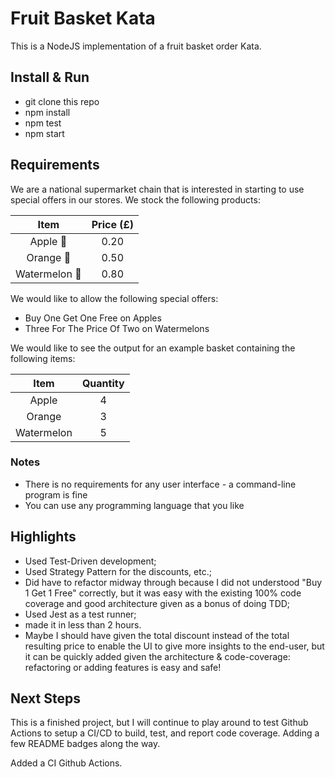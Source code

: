 # Fruit Basket Kata

This is a NodeJS implementation of a fruit basket order Kata.

## Install & Run

- git clone this repo
- npm install
- npm test
- npm start

## Requirements

We are a national supermarket chain that is interested in starting to use special offers in our stores.
We stock the following products:

| Item          | Price (£) |
|:-------------:|:---------:|
| Apple 🍎      |   0.20    |
| Orange 🍊     |   0.50    |
| Watermelon 🍉 |   0.80    |

We would like to allow the following special offers:

- Buy One Get One Free on Apples
- Three For The Price Of Two on Watermelons

We would like to see the output for an example basket containing the following items:

|    Item    | Quantity |
|:----------:|:--------:|
| Apple      |    4     |
| Orange     |    3     |
| Watermelon |    5     |

### Notes

- There is no requirements for any user interface - a command-line program is fine
- You can use any programming language that you like

## Highlights

- Used Test-Driven development;
- Used Strategy Pattern for the discounts, etc.;
- Did have to refactor midway through because I did not understood "Buy 1 Get 1 Free" correctly, but it was easy with the existing 100% code coverage and good architecture given as a bonus of doing TDD;
- Used Jest as a test runner;
- made it in less than 2 hours.
- Maybe I should have given the total discount instead of the total resulting price to enable the UI to give more insights to the end-user, but it can be quickly added given the architecture & code-coverage: refactoring or adding features is easy and safe!

## Next Steps

This is a finished project, but I will continue to play around to test Github Actions to setup a CI/CD to build, test, and report code coverage. Adding a few README badges along the way.

Added a CI Github Actions.

